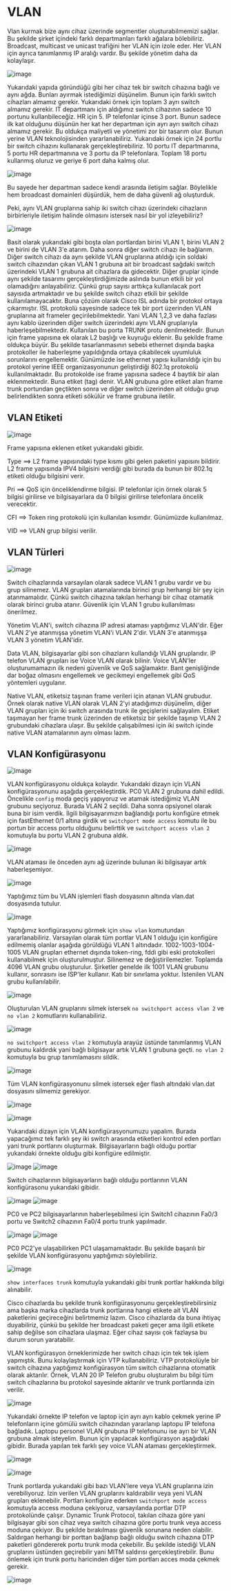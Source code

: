# VLAN

Vlan kurmak bize aynı cihaz üzerinde segmentler oluşturabilmemizi sağlar. Bu şekilde şirket içindeki farklı departmanları farklı ağalara bölebiliriz. Broadcast, multicast ve unicast trafiğini her VLAN için izole eder. Her VLAN için ayrıca tanımlanmış IP aralığı vardır. Bu şekilde yönetim daha da kolaylaşır. 

![image](https://user-images.githubusercontent.com/70758694/182159293-2552c9d5-5aa5-4af5-9ecc-7ff9e97cf4d3.png)

Yukarıdaki yapıda göründüğü gibi her cihaz tek bir switch cihazına bağlı ve aynı ağda. Bunları ayırmak istediğimizi düşünelim. Bunun için farklı switch cihazları almamız gerekir. Yukarıdaki örnek için toplam 3 ayrı switch almamız gerekir. IT departmanı için aldığımız switch cihazının sadece 10 portunu kullanbileceğiz. HR için 5. IP telefonlar içinse 3 port. Bunun sadece ilk kat olduğunu düşünün her kat her departman için ayrı ayrı switch cihazı almamız gerekir. Bu oldukça maliyetli ve yönetimi zor bir tasarım olur. Bunun yerine VLAN teknolojisinden yararlanabiliriz. Yukarıdaki örnek için 24 portlu bir switch cihazını kullanarak gerçekleştirebiliriz. 10 portu IT departmanına, 5 portu HR departmanına ve 3 portu da IP telefonlara. Toplam 18 portu kullanmış oluruz ve geriye 6 port daha kalmış olur.

![image](https://user-images.githubusercontent.com/70758694/182161754-4766db51-3a1c-49b0-956d-42befb6a47e7.png)
 
 Bu sayede her departman sadece kendi arasında iletişim sağlar. Böylelikle hem broadcast domainleri düşürdük, hem de daha güvenli ağ oluşturduk. 
 
 Peki, aynı VLAN gruplarına sahip iki switch cihazı üzerindeki cihazların birbirleriyle iletişim halinde olmasını istersek nasıl bir yol izleyebiliriz? 
 
 ![image](https://user-images.githubusercontent.com/70758694/182173193-9599b40c-8e0a-4e52-8419-894854ea2968.png)

Basit olarak yukarıdaki gibi boşta olan portlardan birini VLAN 1, birini VLAN 2 ve birini de VLAN 3'e atarım. Daha sonra diğer switch cihazı ile bağlarım. Diğer switch cihazı da aynı şekilde VLAN gruplarına atıldığı için soldaki switch cihazından çıkan VLAN 1 grubuna ait bir broadcast sağdaki switch üzerindeki VLAN 1 grubuna ait cihazlara da gidecektir. Diğer gruplar içinde aynı şekilde tasarımı gerçekleştirdiğimizde aslında bunun etkili bir yol olamadığını anlayabiliriz. Çünkü grup sayısı arttıkça kullanılacak port sayısıda artmaktadır ve bu şekilde switch cihazı etkili bir şekilde kullanılamayacaktır. Buna çözüm olarak Cisco ISL adında bir protokol ortaya çıkarmıştır. ISL protokolü sayesinde sadece tek bir port üzerinden VLAN gruplarına ait frameler geçirilebilmektedir. Yani VLAN 1,2,3 ve daha fazlası aynı kablo üzerinden diğer switch üzerindeki aynı VLAN gruplarıyla haberleşebilmektedir. Kullanılan bu porta TRUNK protu denilmektedir. Bunun için frame yapısına ek olarak L2 başlığı ve kuyruğu eklenir. Bu şekilde frame oldukça büyür. Bu şekilde tasarlanmasının sebebi ethernet dışında başka protokoller ile haberleşme yapıldığında ortaya çıkabilecek uyumluluk sorunlarını engellemektir. Günümüzde ise ethernet yapısı kullanıldığı için bu protokol yerine IEEE organizasyonunun geliştirdiği 802.1q protokolü kullanılmaktadır. Bu protokolde ise frame yapısına sadece 4 baytlık bir alan eklenmektedir. Buna etiket (tag) denir. VLAN grubuna göre etiket alan frame trunk portundan geçtikten sonra ve diğer switch üzerinden ait olduğu grup belirlendikten sonra etiketi sökülür ve frame grubuna iletilir. 

## VLAN Etiketi 

![image](https://user-images.githubusercontent.com/70758694/182210627-69653c1b-a57c-470e-bf0d-a3a2e5d13155.png)

Frame yapısına eklenen etiket yukarıdaki gibidir.

Type ==> L2 frame yapısındaki type kısmı gibi gelen paketini yapısını bildirir. L2 frame yapısında IPV4 bilgisini verdiği gibi burada da bunun bir 802.1q etiketi olduğu bilgisini verir.

Pri ==> QoS için önceliklendirme bilgisi. IP telefonlar için örnek olarak 5 bilgisi girilirse ve  bilgisayarlara da 0 bilgisi girilirse telefonlara öncelik verecektir. 

CFI ==> Token ring protokolü için kullanılan kısımdır. Günümüzde kullanılmaz.

VID ==> VLAN grup bilgisi verilir. 

## VLAN Türleri

![image](https://user-images.githubusercontent.com/70758694/182207156-83b51241-834d-4e3a-b1c1-d6912e2ef443.png)

Switch cihazlarında varsayılan olarak sadece VLAN 1 grubu vardır ve bu grup silinemez. VLAN grupları atamalarında birinci grup herhangi bir şey için atanmamalıdır. Çünkü switch cihazına takılan herhangi bir cihaz otamatik olarak birinci gruba atanır. Güvenlik için VLAN 1 grubu kullanılması önerilmez. 

Yönetim VLAN'i, switch cihazına IP adresi ataması yaptığımız VLAN'dir. Eğer VLAN 2'ye atanmışsa yönetim VLAN'i VLAN 2'dir. VLAN 3'e atanmışşa VLAN 3 yönetim VLAN'idir.

Data VLAN, bilgisayarlar gibi son cihazların kullandığı VLAN gruplarıdır. IP telefon VLAN grupları ise Voice VLAN olarak bilinir. Voice VLAN'ler oluşturumamazın ilk nedeni güvenlik ve QoS sağlamaktır. Bant genişliğinde dar boğaz olmasını engellemek ve gecikmeyi engellemek gibi QoS yöntemleri uygulanır. 

Native VLAN, etiketsiz taşınan frame verileri için atanan VLAN grubudur. Örnek olarak native VLAN olarak VLAN 2'yi atadığımızı düşünelim, diğer VLAN grupları için iki switch arasında trunk ile geçişlerini sağlayalım. Etiket taşımayan her frame trunk üzerinden de etiketsiz bir şekilde taşınıp VLAN 2 grubundaki cihazlara ulaşır. Bu şekilde çalışabilmesi için iki switch içinde native VLAN atamalarının aynı olması lazım. 

## VLAN Konfigürasyonu

![image](https://user-images.githubusercontent.com/70758694/182361424-c5dcd9f7-1e9a-451a-9590-7ac535182080.png)

VLAN konfigürasyonu oldukça kolaydır. Yukarıdaki dizayn için VLAN konfigürasyonunu aşağıda gerçekleştirdik. PC0 VLAN 2 grubuna dahil edildi. Öncelikle `config` moda geçiş yapıyoruz ve atamak istediğimiz VLAN grubunu seçiyoruz. Burada VLAN 2 seçildi. Daha sonra opsiyonel olarak buna bir isim verdik. İlgili bilgisayarımızın bağlandığı portu konfigüre etmek için fastEthernet 0/1 altına girdik ve `switchport mode access` komutu ile bu portun bir access portu olduğunu belirttik ve `switchport access vlan 2` komutuyla bu portu VLAN 2 grubuna aldık.

![image](https://user-images.githubusercontent.com/70758694/182361197-110d1a83-1727-43c7-9c60-f60aa500b9af.png)

VLAN ataması ile önceden aynı ağ üzerinde bulunan iki bilgisayar artık haberleşemiyor. 

![image](https://user-images.githubusercontent.com/70758694/182363327-1f19d3e2-242c-48b7-913a-58776de9e309.png)

Yaptığımız tüm bu VLAN işlemleri flash dosyasının altında vlan.dat dosyasında tutulur. 

![image](https://user-images.githubusercontent.com/70758694/182362867-3a24f6cc-bd02-4b5a-bf2d-dbfac903ded7.png)

Yaptığımız konfigürasyonu görmek için `show vlan` komutundan yararlanabiliriz. Varsayılan olarak tüm portlar VLAN 1 olduğu için konfigüre edilmemiş olanlar aşağıda görüldüğü VLAN 1 altındadır. 1002-1003-1004-1005 VLAN grupları ethernet dışında token-ring, fddi gibi eski protokolleri kullanabilmek için oluşturulmuştur. Silinemez ve değiştirilemezler. Toplamda 4096 VLAN grubu oluşturulur. Şirketler genelde ilk 1001 VLAN grubunu kullanır, sonrasını ise ISP'ler kullanır. Katı bir sınırlama yoktur. İstenilen VLAN grubu kullanılabilir. 

![image](https://user-images.githubusercontent.com/70758694/182367422-e7f1ec11-536e-4bc2-9eb8-bf1523e20aac.png)

Oluşturulan VLAN gruplarını silmek istersek `no switchport access vlan 2` ve `no vlan 2` komutlarını kullanabiliriz.

![image](https://user-images.githubusercontent.com/70758694/182370728-8ea4d5cf-35c0-419b-a85e-be5dd2a37bf7.png)

`no switchport access vlan 2` komutuyla arayüz üstünde tanımlanmış VLAN grubunu kaldırdık yani bağlı bilgisayar artık VLAN 1 grubuna geçti. `no vlan 2` komutuyla bu grup tanımlamasını sildik.

![image](https://user-images.githubusercontent.com/70758694/182370764-65aa78f2-53c4-42be-af6c-3a7b1bc532a2.png)

Tüm VLAN konfigürasyonunu silmek istersek eğer flash altındaki vlan.dat dosyasını silmemiz gerekiyor. 

![image](https://user-images.githubusercontent.com/70758694/182371687-855b6d8f-91c7-4336-af13-259208632abf.png)

![image](https://user-images.githubusercontent.com/70758694/182379932-de161f38-a41f-47b7-992e-0ed9b02d880f.png)

Yukarıdaki dizayn için VLAN konfigürasyonumuzu yapalım. Burada yapacağımız tek farklı şey iki switch arasında etiketleri kontrol eden portları yani trunk portlarını oluşturmak. Bilgisayarların bağlı olduğu portlar yukarıdaki örnekte olduğu gibi konfigüre edilmiştir. 

![image](https://user-images.githubusercontent.com/70758694/182377680-151bf14f-254a-42c6-b501-a4435f25e9f0.png) ![image](https://user-images.githubusercontent.com/70758694/182377844-678f4dde-5b7f-47dc-bb19-3d8824713155.png)

Switch cihazlarının bilgisayarların bağlı olduğu portlarının VLAN konfigürasonu yukarıdaki gibidir. 

![image](https://user-images.githubusercontent.com/70758694/182378129-474bc79f-a331-48ae-a9f9-42db33deedb4.png) ![image](https://user-images.githubusercontent.com/70758694/182378258-4189073d-8ca9-42e1-be24-91773010001f.png)

PC0 ve PC2 bilgisayarlarının haberleşebilmesi için Switch1 cihazının Fa0/3 portu ve Switch2 cihazının Fa0/4 portu trunk yapılmadır.

![image](https://user-images.githubusercontent.com/70758694/182378441-f3980424-2677-4bef-aa4e-39744dea33b4.png) ![image](https://user-images.githubusercontent.com/70758694/182378513-081d6eeb-5786-4067-be93-09d724c0770c.png)

PC0 PC2'ye ulaşabilirken PC1 ulaşamamaktadır. Bu şekilde başarılı bir şekilde VLAN konfigürasyonu yaptığımızı söylebiliriz. 

![image](https://user-images.githubusercontent.com/70758694/182405153-a425f170-bae3-4859-9e5c-b114d52bfc01.png)

`show interfaces trunk` komutuyla yukarıdaki gibi trunk portlar hakkında bilgi alınabilir. 

Cisco cihazlarda bu şekilde trunk konfigürasyonunu gerçekleştirebilirsiniz ama başka marka cihazlarda trunk portlarına hangi etikete ait VLAN paketlerini geçireceğini belirtmemiz lazım. Cisco cihazlarda da buna ihtiyaç duyabiliriz, çünkü bu şekilde her broadcast paketi geçer ama ilgili etikete sahip değilse son cihazlara ulaşmaz. Eğer cihaz sayısı çok fazlaysa bu durum sorun yaratabilir. 

VLAN konfigürasyon örneklerimizde her switch cihazı için tek tek işlem yapmıştık. Bunu kolaylaştırmak için VTP kullanabiliriz. VTP protokolüyle bir switch cihazına yaptığımız konfigürasyon tüm switch cihazlarına otomatik olarak aktarılır. Örnek, VLAN 20 IP Telefon grubu oluşturalım bu bilgi tüm switch cihazlarına bu protokol sayesinde aktarılır ve trunk portlarında izin verilir.

![image](https://user-images.githubusercontent.com/70758694/182432037-a0a7ff7a-51db-4d5f-ae96-289984902320.png)

Yukarıdaki örnekte IP telefon ve laptop için ayrı ayrı kablo çekmek yerine IP telefonların içine gömülü switch cihazından yararlanıp laptopu IP telefona bağladık. Laptopu personel VLAN grubuna IP telefonunu ise ayrı bir VLAN grubuna almak isteyelim. Bunun için yapılacak konfigürasyon aşağıdaki gibidir. Burada yapılan tek farklı şey voice VLAN ataması gerçekleştirmek.

![image](https://user-images.githubusercontent.com/70758694/182431950-bc448038-9381-4eb3-a985-f1ca6e7464ec.png)

![image](https://user-images.githubusercontent.com/70758694/182445581-30c37fb8-d3ab-4ba9-bd87-5e44c9daeed4.png)

Trunk portlarda yukarıdaki gibi bazı VLAN'lere veya VLAN gruplarına izin verebiliyoruz. İzin verilen VLAN gruplarını kaldırabilir veya yeni VLAN grupları eklenebilir.
Portları konfigüre ederken `switchport mode access` komutuyla access moduna çekiyoruz, varsayılanda portlar DTP protokolünde çalışır. Dynamic Trunk Protocol, takılan cihaza göre yani bilgisayar gibi son cihaz veya switch cihazına göre portu trunk veya access moduna çekiyor. Bu şekilde bırakılması güvenlik sorunana neden olabilir. Saldırgan herhangi bir porttan bağlanıp bağlı olduğu switch cihazına DTP paketleri göndererek portu trunk moda çekebilir. Bu şekilde istediği VLAN gruplarını üstünden geçirebilir yani MITM saldırısı gerçekleştirebilir. Bunu önlemek için trunk portu haricinden diğer tüm portları acces moda çekmek gerekir. 

![image](https://user-images.githubusercontent.com/70758694/182450980-46adf224-0698-4781-b568-98037a8fea82.png)



